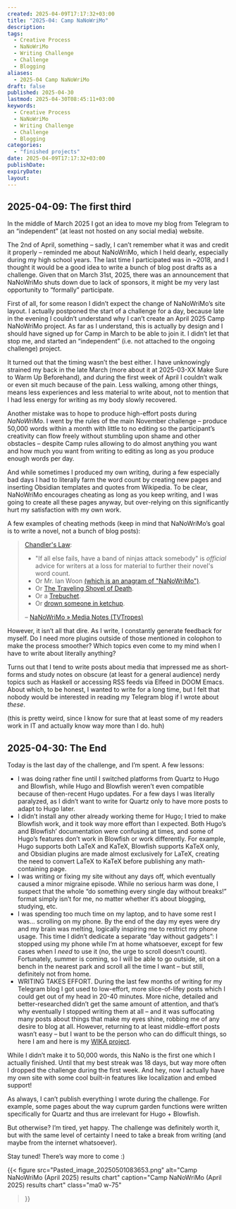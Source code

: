 ```yaml
---
created: 2025-04-09T17:17:32+03:00
title: "2025-04: Camp NaNoWriMo"
description: 
tags: 
  - Creative Process
  - NaNoWriMo
  - Writing Challenge
  - Challenge
  - Blogging
aliases:
  - 2025-04 Camp NaNoWriMo
draft: false
published: 2025-04-30
lastmod: 2025-04-30T08:45:11+03:00
keywords:
  - Creative Process
  - NaNoWriMo
  - Writing Challenge
  - Challenge
  - Blogging
categories:
  - "finished projects"
date: 2025-04-09T17:17:32+03:00
publishDate: 
expiryDate: 
layout:
---
```

## 2025-04-09: The first third
In the middle of March 2025 I got an idea to move my blog from Telegram to an “independent” (at least not hosted on any social media) website.

The 2nd of April, something – sadly, I can’t remember what it was and credit it properly – reminded me about NaNoWriMo, which I held dearly, especially during my high school years. The last time I participated was in ~2018, and I thought it would be a good idea to write a bunch of blog post drafts as a challenge. Given that on March 31st, 2025, there was an announcement that NaNoWriMo shuts down due to lack of sponsors, it might be my very last opportunity to “formally” participate.

First of all, for some reason I didn’t expect the change of NaNoWriMo’s site layout. I actually postponed the start of a challenge for a day, because late in the evening I couldn’t understand why I can’t create an April 2025 Camp NaNoWriMo project. As far as I understand, this is actually by design and I should have signed up for Camp in March to be able to join it. I didn’t let that stop me, and started an “independent” (i.e. not attached to the ongoing challenge) project.

It turned out that the timing wasn’t the best either. I have unknowingly strained my back in the late March (more about it at 2025-03-XX Make Sure to Warm Up Beforehand), and during the first week of April I couldn’t walk or even sit much because of the pain. Less walking, among other things, means less experiences and less material to write about, not to mention that I had less energy for writing as my body slowly recovered.

Another mistake was to hope to produce high-effort posts during *NaNoWriMo*. I went by the rules of the main November challenge – produce 50,000 words within a month with little to no editing so the participant’s creativity can flow freely without stumbling upon shame and other obstacles – despite Camp rules allowing to do almost anything you want and how much you want from writing to editing as long as you produce enough words per day.

And while sometimes I produced my own writing, during a few especially bad days I had to literally farm the word count by creating new pages and inserting Obsidian templates and quotes from Wikipedia. To be clear, NaNoWriMo encourages cheating as long as you keep writing, and I was going to create all these pages anyway, but over-relying on this significantly hurt my satisfaction with my own work.

A few examples of cheating methods (keep in mind that NaNoWriMo’s goal is to write a novel, not a bunch of blog posts):

> [Chandler's Law](https://tvtropes.org/pmwiki/pmwiki.php/Main/ChandlersLaw "/pmwiki/pmwiki.php/Main/ChandlersLaw"):
>    - "If all else fails, have a band of ninjas attack somebody" is _official_ advice for writers at a loss for material to further their novel's word count.
>    - Or Mr. Ian Woon [(which is an anagram of "NaNoWriMo")](https://tvtropes.org/pmwiki/pmwiki.php/Main/SignificantAnagram "/pmwiki/pmwiki.php/Main/SignificantAnagram").
>    - Or [The Traveling Shovel of Death](https://tvtropes.org/pmwiki/pmwiki.php/Main/ShovelStrike "/pmwiki/pmwiki.php/Main/ShovelStrike").
>    - Or a [Trebuchet](https://tvtropes.org/pmwiki/pmwiki.php/Main/SiegeEngines "/pmwiki/pmwiki.php/Main/SiegeEngines").
>    - Or [drown someone in ketchup](https://tvtropes.org/pmwiki/pmwiki.php/Main/DeathTrap "/pmwiki/pmwiki.php/Main/DeathTrap").
>
> – [NaNoWriMo » Media Notes (TVTropes)](https://tvtropes.org/pmwiki/pmwiki.php/MediaNotes/NaNoWriMo)

However, it isn’t all that dire. As I write, I constantly generate feedback for myself. Do I need more plugins outside of those mentioned in colophon to make the process smoother? Which topics even come to my mind when I have to write about literally anything?

Turns out that I tend to write posts about media that impressed me as short-forms and study notes on obscure (at least for a general audience) nerdy topics such as Haskell or accessing RSS feeds via Elfeed in DOOM Emacs. About which, to be honest, I wanted to write for a long time, but I felt that nobody would be interested in reading my Telegram blog if I wrote about *these*.

(this is pretty weird, since I know for sure that at least some of my readers work in IT and actually know way more than I do. huh)

## 2025-04-30: The End

Today is the last day of the challenge, and I’m spent. A few lessons:
- I was doing rather fine until I switched platforms from Quartz to Hugo and Blowfish, while Hugo and Blowfish weren’t even compatible because of then-recent Hugo updates. For a few days I was literally paralyzed, as I didn’t want to write for Quartz only to have more posts to adapt to Hugo later.
- I didn’t install any other already working theme for Hugo; I tried to make Blowfish work, and it took way more effort than I expected. Both Hugo’s and Blowfish’ documentation were confusing at times, and some of Hugo’s features don’t work in Blowfish or work differently. For example, Hugo supports both LaTeX and KaTeX, Blowfish supports KaTeX only, and Obsidian plugins are made almost exclusively for LaTeX, creating the need to convert LaTeX to KaTeX before publishing any math-containing page.
- I was writing or fixing my site without any days off, which eventually caused a minor migraine episode. While no serious harm was done, I suspect that the whole “do something every single day without breaks!” format simply isn’t for me, no matter whether it’s about blogging, studying, etc.
- I was spending too much time on my laptop, and to have some rest I was… scrolling on my phone. By the end of the day my eyes were dry and my brain was melting, logically inspiring me to restrict my phone usage. This time I didn’t dedicate a separate “day without gadgets”: I stopped using my phone while I’m at home whatsoever, except for few cases when I *need* to use it (no, the urge to scroll doesn’t count). Fortunately, summer is coming, so I will be able to go outside, sit on a bench in the nearest park and scroll all the time I want – but still, definitely not from home.
- WRITING TAKES EFFORT. During the last few months of writing for my Telegram blog I got used to low-effort, more slice-of-lifey posts which I could get out of my head in 20-40 minutes. More niche, detailed and better-researched didn’t get the same amount of attention, and that’s why eventually I stopped writing them at all – and it was suffocating many posts about things that make my eyes shine, robbing me of any desire to blog at all. However, returning to at least middle-effort posts wasn’t easy – but I want to be the person who can do difficult things, so here I am and here is my [WIKA project](https://cuprumbuddy.github.io/cuprum-garden/projects/what-i-know-about-the-series/).

While I didn’t make it to 50,000 words, this NaNo is the first one which I actually finished. Until that my best streak was 18 days, but way more often I dropped the challenge during the first week. And hey, now I actually have my own site with some cool built-in features like localization and embed support!

As always, I can’t publish everything I wrote during the challenge. For example, some pages about the way cuprum garden functions were written specifically for Quartz and thus are irrelevant for Hugo + Blowfish.

But otherwise? I’m tired, yet happy. The challenge was definitely worth it, but with the same level of certainty I need to take a break from writing (and maybe from the internet whatsoever).

Stay tuned! There’s way more to come :)

{{< figure
  src="Pasted_image_20250501083653.png"
  alt="Camp NaNoWriMo (April 2025) results chart"
  caption="Camp NaNoWriMo (April 2025) results chart"
  class="ma0 w-75"
>}}
